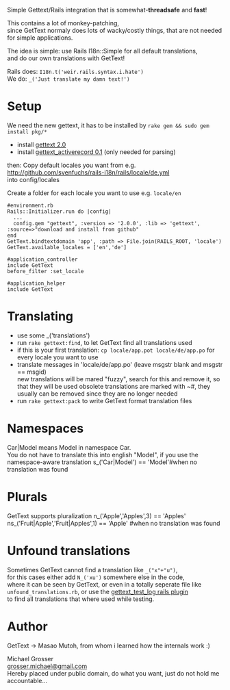 Simple Gettext/Rails integration that is somewhat-**threadsafe** and **fast**!

This contains a lot of monkey-patching,  
since GetText normaly does lots of wacky/costly things,
that are not needed for simple applications.

The idea is simple: use Rails I18n::Simple for all default translations,  
and do our own translations with GetText!

Rails does: `I18n.t('weir.rails.syntax.i.hate')`  
We do: `_('Just translate my damn text!')`

Setup
=====
We need the new gettext, it has to be installed by `rake gem && sudo gem install pkg/*`

 - install [gettext 2.0](http://github.com/mutoh/gettext)
 - install [gettext_activerecord 0.1](http://github.com/mutoh/gettext) (only needed for parsing)

then:
Copy default locales you want from e.g. http://github.com/svenfuchs/rails-i18n/rails/locale/de.yml  
into config/locales

Create a folder for each locale you want to use e.g. `locale/en`

    #environment.rb
    Rails::Initializer.run do |config|
      ...
      config.gem "gettext", :version => '2.0.0', :lib => 'gettext', :source=>"download and install from github"
    end
    GetText.bindtextdomain 'app', :path => File.join(RAILS_ROOT, 'locale')
    GetText.available_locales = ['en','de']

    #application_controller
    include GetText
    before_filter :set_locale

    #application_helper
    include GetText

Translating
===========
 - use some _('translations')
 - run `rake gettext:find`, to let GetText find all translations used
 - if this is your first translation: `cp locale/app.pot locale/de/app.po` for every locale you want to use
 - translate messages in 'locale/de/app.po' (leave msgstr blank and msgstr == msgid)  
new translations will be mared "fuzzy", search for this and remove it, so that they will be used
obsolete translations are marked with ~#, they usually can be removed since they are no longer needed  
 - run `rake gettext:pack` to write GetText format translation files

Namespaces
==========
Car|Model means Model in namespace Car.  
You do not have to translate this into english "Model", if you use the
namespace-aware translation
    s_('Car|Model') == 'Model'#when no translation was found

Plurals
=======
GetText supports pluralization
    n_('Apple','Apples',3) == 'Apples'
    ns_('Fruit|Apple','Fruit|Apples',1) == 'Apple' #when no translation was found

Unfound translations
====================
Sometimes GetText cannot find a translation like `_("x"+"u")`,  
for this cases either add `N_('xu')` somewhere else in the code,  
where it can be seen by GetText, or even in a totally seperate file like  
`unfound_translations.rb`, or use the [gettext_test_log rails plugin ](http://github.com/grosser/gettext_test_log)  
to find all translations that where used while testing.  

Author
======
GetText -> Masao Mutoh, from whom i learned how the internals work :)

Michael Grosser  
grosser.michael@gmail.com  
Hereby placed under public domain, do what you want, just do not hold me accountable...  
